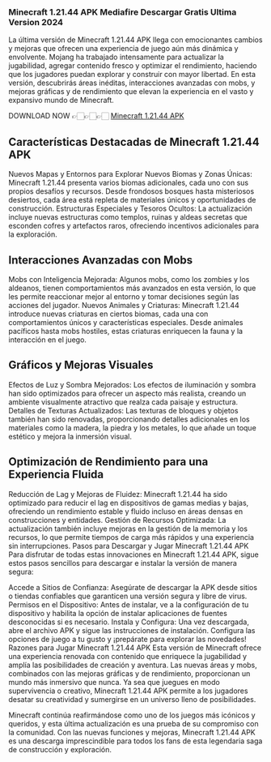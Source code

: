 ### Minecraft 1.21.44 APK Mediafire Descargar Gratis Ultima Version 2024

La última versión de Minecraft 1.21.44 APK llega con emocionantes cambios y mejoras que ofrecen una experiencia de juego aún más dinámica y envolvente. Mojang ha trabajado intensamente para actualizar la jugabilidad, agregar contenido fresco y optimizar el rendimiento, haciendo que los jugadores puedan explorar y construir con mayor libertad. En esta versión, descubrirás áreas inéditas, interacciones avanzadas con mobs, y mejoras gráficas y de rendimiento que elevan la experiencia en el vasto y expansivo mundo de Minecraft.

DOWNLOAD NOW 👉🏻👉🏻👉🏻 <a href="https://modilimitado.io/minecraft-apk">Minecraft 1.21.44 APK</a>

## Características Destacadas de Minecraft 1.21.44 APK
Nuevos Mapas y Entornos para Explorar
Nuevos Biomas y Zonas Únicas: Minecraft 1.21.44 presenta varios biomas adicionales, cada uno con sus propios desafíos y recursos. Desde frondosos bosques hasta misteriosos desiertos, cada área está repleta de materiales únicos y oportunidades de construcción.
Estructuras Especiales y Tesoros Ocultos: La actualización incluye nuevas estructuras como templos, ruinas y aldeas secretas que esconden cofres y artefactos raros, ofreciendo incentivos adicionales para la exploración.
## Interacciones Avanzadas con Mobs
Mobs con Inteligencia Mejorada: Algunos mobs, como los zombies y los aldeanos, tienen comportamientos más avanzados en esta versión, lo que les permite reaccionar mejor al entorno y tomar decisiones según las acciones del jugador.
Nuevos Animales y Criaturas: Minecraft 1.21.44 introduce nuevas criaturas en ciertos biomas, cada una con comportamientos únicos y características especiales. Desde animales pacíficos hasta mobs hostiles, estas criaturas enriquecen la fauna y la interacción en el juego.
## Gráficos y Mejoras Visuales
Efectos de Luz y Sombra Mejorados: Los efectos de iluminación y sombra han sido optimizados para ofrecer un aspecto más realista, creando un ambiente visualmente atractivo que realza cada paisaje y estructura.
Detalles de Texturas Actualizados: Las texturas de bloques y objetos también han sido renovadas, proporcionando detalles adicionales en los materiales como la madera, la piedra y los metales, lo que añade un toque estético y mejora la inmersión visual.
## Optimización de Rendimiento para una Experiencia Fluida
Reducción de Lag y Mejoras de Fluidez: Minecraft 1.21.44 ha sido optimizado para reducir el lag en dispositivos de gamas medias y bajas, ofreciendo un rendimiento estable y fluido incluso en áreas densas en construcciones y entidades.
Gestión de Recursos Optimizada: La actualización también incluye mejoras en la gestión de la memoria y los recursos, lo que permite tiempos de carga más rápidos y una experiencia sin interrupciones.
Pasos para Descargar y Jugar Minecraft 1.21.44 APK
Para disfrutar de todas estas innovaciones en Minecraft 1.21.44 APK, sigue estos pasos sencillos para descargar e instalar la versión de manera segura:

Accede a Sitios de Confianza: Asegúrate de descargar la APK desde sitios o tiendas confiables que garanticen una versión segura y libre de virus.
Permisos en el Dispositivo: Antes de instalar, ve a la configuración de tu dispositivo y habilita la opción de instalar aplicaciones de fuentes desconocidas si es necesario.
Instala y Configura: Una vez descargada, abre el archivo APK y sigue las instrucciones de instalación. Configura las opciones de juego a tu gusto y ¡prepárate para explorar las novedades!
Razones para Jugar Minecraft 1.21.44 APK
Esta versión de Minecraft ofrece una experiencia renovada con contenido que enriquece la jugabilidad y amplía las posibilidades de creación y aventura. Las nuevas áreas y mobs, combinados con las mejoras gráficas y de rendimiento, proporcionan un mundo más inmersivo que nunca. Ya sea que juegues en modo supervivencia o creativo, Minecraft 1.21.44 APK permite a los jugadores desatar su creatividad y sumergirse en un universo lleno de posibilidades.

Minecraft continúa reafirmándose como uno de los juegos más icónicos y queridos, y esta última actualización es una prueba de su compromiso con la comunidad. Con las nuevas funciones y mejoras, Minecraft 1.21.44 APK es una descarga imprescindible para todos los fans de esta legendaria saga de construcción y exploración.
